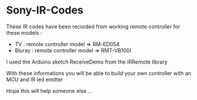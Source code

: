 # Sony-IR-Codes

These IR codes have been recorded from working remote controller for these models :

- TV : remote controller model => RM-ED054
- Bluray : remote controller model => RMT-VB100I

I used the Arduino sketch ReceiveDemo from the IRRemote library

With these informations you will be able to build your own controller with an MCU and IR led emitter

Hope this will help someone else ...
